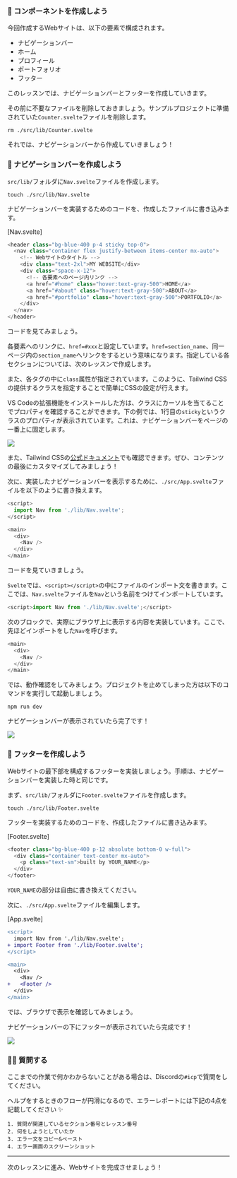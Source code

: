 ### 🧱 コンポーネントを作成しよう

今回作成するWebサイトは、以下の要素で構成されます。

- ナビゲーションバー
- ホーム
- プロフィール
- ポートフォリオ
- フッター

このレッスンでは、ナビゲーションバーとフッターを作成していきます。

その前に不要なファイルを削除しておきましょう。サンプルプロジェクトに準備されていた`Counter.svelte`ファイルを削除します。

```
rm ./src/lib/Counter.svelte
```

それでは、ナビゲーションバーから作成していきましょう！

### 🧱 ナビゲーションバーを作成しよう

`src/lib/`フォルダに`Nav.svelte`ファイルを作成します。

```
touch ./src/lib/Nav.svelte
```

ナビゲーションバーを実装するためのコードを、作成したファイルに書き込みます。

[Nav.svelte]

```javascript
<header class="bg-blue-400 p-4 sticky top-0">
  <nav class="container flex justify-between items-center mx-auto">
    <!-- Webサイトのタイトル -->
    <div class="text-2xl">MY WEBSITE</div>
    <div class="space-x-12">
      <!-- 各要素へのページ内リンク -->
      <a href="#home" class="hover:text-gray-500">HOME</a>
      <a href="#about" class="hover:text-gray-500">ABOUT</a>
      <a href="#portfolio" class="hover:text-gray-500">PORTFOLIO</a>
    </div>
  </nav>
</header>
```

コードを見てみましょう。

各要素へのリンクに、`href=#xxx`と設定しています。`href=section_name`、同一ページ内の`section_name`へリンクをするという意味になります。指定している各セクションについては、次のレッスンで作成します。

また、各タグの中に`class`属性が指定されています。このように、Tailwind CSSの提供するクラスを指定することで簡単にCSSの設定が行えます。

VS Codeの拡張機能をインストールした方は、クラスにカーソルを当てることでプロパティを確認することができます。下の例では、1行目の`sticky`というクラスのプロパティが表示されています。これは、ナビゲーションバーをページの一番上に固定します。

![](/images/ICP-Static-Site/section-2/2_3_1.png)

また、Tailwind CSSの[公式ドキュメント](https://tailwindcss.com/docs/position#sticky-positioning-elements)でも確認できます。ぜひ、コンテンツの最後にカスタマイズしてみましょう！

次に、実装したナビゲーションバーを表示するために、`./src/App.svelte`ファイルを以下のように書き換えます。

```javascript
<script>
  import Nav from './lib/Nav.svelte';
</script>

<main>
  <div>
    <Nav />
  </div>
</main>
```

コードを見ていきましょう。

`Svelte`では、`<script></script>`の中にファイルのインポート文を書きます。ここでは、`Nav.svelte`ファイルを`Nav`という名前をつけてインポートしています。

```javascript
<script>import Nav from './lib/Nav.svelte';</script>
```

次のブロックで、実際にブラウザ上に表示する内容を実装しています。ここで、先ほどインポートをした`Nav`を呼びます。

```javascript
<main>
  <div>
    <Nav />
  </div>
</main>
```

では、動作確認をしてみましょう。プロジェクトを止めてしまった方は以下のコマンドを実行して起動しましょう。

```
npm run dev
```

ナビゲーションバーが表示されていたら完了です！

![](/images/ICP-Static-Site/section-2/2_3_2.png)

### 🧱 フッターを作成しよう

Webサイトの最下部を構成するフッターを実装しましょう。手順は、ナビゲーションバーを実装した時と同じです。

まず、`src/lib/`フォルダに`Footer.svelte`ファイルを作成します。

```
touch ./src/lib/Footer.svelte
```

フッターを実装するためのコードを、作成したファイルに書き込みます。

[Footer.svelte]

```javascript
<footer class="bg-blue-400 p-12 absolute bottom-0 w-full">
  <div class="container text-center mx-auto">
    <p class="text-sm">built by YOUR_NAME</p>
  </div>
</footer>
```

`YOUR_NAME`の部分は自由に書き換えてください。

次に、`./src/App.svelte`ファイルを編集します。

[App.svelte]

```diff
<script>
  import Nav from './lib/Nav.svelte';
+ import Footer from './lib/Footer.svelte';
</script>

<main>
  <div>
    <Nav />
+   <Footer />
  </div>
</main>
```

では、ブラウザで表示を確認してみましょう。

ナビゲーションバーの下にフッターが表示されていたら完成です！

![](/images/ICP-Static-Site/section-2/2_3_3.png)

### 🙋‍♂️ 質問する

ここまでの作業で何かわからないことがある場合は、Discordの`#icp`で質問をしてください。

ヘルプをするときのフローが円滑になるので、エラーレポートには下記の4点を記載してください ✨

```
1. 質問が関連しているセクション番号とレッスン番号
2. 何をしようとしていたか
3. エラー文をコピー&ペースト
4. エラー画面のスクリーンショット
```

---

次のレッスンに進み、Webサイトを完成させましょう！
